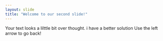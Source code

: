 ```yaml
---
layout: slide
title: "Welcome to our second slide!"
---
```

Your text looks a lilttle bit over thought. i have a better solution
Use the left arrow to go back!
